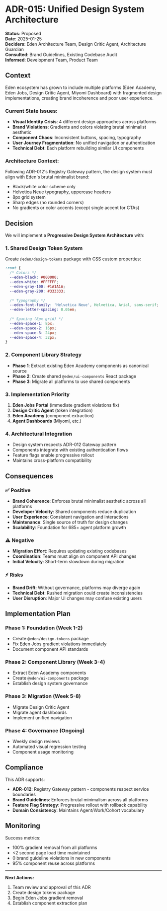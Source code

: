 # ADR-015: Unified Design System Architecture

**Status**: Proposed  
**Date**: 2025-01-25  
**Deciders**: Eden Architecture Team, Design Critic Agent, Architecture Guardian  
**Consulted**: Brand Guidelines, Existing Codebase Audit  
**Informed**: Development Team, Product Team  

## Context

Eden ecosystem has grown to include multiple platforms (Eden Academy, Eden Jobs, Design Critic Agent, Miyomi Dashboard) with fragmented design implementations, creating brand incoherence and poor user experience.

### Current State Issues:
- **Visual Identity Crisis**: 4 different design approaches across platforms
- **Brand Violations**: Gradients and colors violating brutal minimalist aesthetic
- **Component Chaos**: Inconsistent buttons, spacing, typography
- **User Journey Fragmentation**: No unified navigation or authentication
- **Technical Debt**: Each platform rebuilding similar UI components

### Architecture Context:
Following ADR-012's Registry Gateway pattern, the design system must align with Eden's brutal minimalist brand:
- Black/white color scheme only
- Helvetica Neue typography, uppercase headers
- 8px grid system
- Sharp edges (no rounded corners)
- No gradients or color accents (except single accent for CTAs)

## Decision

We will implement a **Progressive Design System Architecture** with:

### 1. Shared Design Token System
Create `@eden/design-tokens` package with CSS custom properties:
```css
:root {
  /* Colors */
  --eden-black: #000000;
  --eden-white: #FFFFFF; 
  --eden-gray-100: #1A1A1A;
  --eden-gray-200: #333333;
  
  /* Typography */
  --eden-font-family: 'Helvetica Neue', Helvetica, Arial, sans-serif;
  --eden-letter-spacing: 0.05em;
  
  /* Spacing (8px grid) */
  --eden-space-1: 8px;
  --eden-space-2: 16px;
  --eden-space-3: 24px;
  --eden-space-4: 32px;
}
```

### 2. Component Library Strategy
- **Phase 1**: Extract existing Eden Academy components as canonical source
- **Phase 2**: Create shared `@eden/ui-components` React package
- **Phase 3**: Migrate all platforms to use shared components

### 3. Implementation Priority
1. **Eden Jobs Portal** (immediate gradient violations fix)
2. **Design Critic Agent** (token integration)
3. **Eden Academy** (component extraction)
4. **Agent Dashboards** (Miyomi, etc.)

### 4. Architectural Integration
- Design system respects ADR-012 Gateway pattern
- Components integrate with existing authentication flows
- Feature flags enable progressive rollout
- Maintains cross-platform compatibility

## Consequences

### ✅ Positive
- **Brand Coherence**: Enforces brutal minimalist aesthetic across all platforms
- **Developer Velocity**: Shared components reduce duplication
- **User Experience**: Consistent navigation and interactions
- **Maintenance**: Single source of truth for design changes
- **Scalability**: Foundation for 685+ agent platform growth

### ⚠️ Negative
- **Migration Effort**: Requires updating existing codebases
- **Coordination**: Teams must align on component API changes
- **Initial Velocity**: Short-term slowdown during migration

### ⚡ Risks
- **Brand Drift**: Without governance, platforms may diverge again
- **Technical Debt**: Rushed migration could create inconsistencies
- **User Disruption**: Major UI changes may confuse existing users

## Implementation Plan

### Phase 1: Foundation (Week 1-2)
- Create `@eden/design-tokens` package
- Fix Eden Jobs gradient violations immediately
- Document component API standards

### Phase 2: Component Library (Week 3-4)
- Extract Eden Academy components
- Create `@eden/ui-components` package
- Establish design system governance

### Phase 3: Migration (Week 5-8)
- Migrate Design Critic Agent
- Migrate agent dashboards
- Implement unified navigation

### Phase 4: Governance (Ongoing)
- Weekly design reviews
- Automated visual regression testing
- Component usage monitoring

## Compliance

This ADR supports:
- **ADR-012**: Registry Gateway pattern - components respect service boundaries
- **Brand Guidelines**: Enforces brutal minimalism across all platforms
- **Feature Flag Strategy**: Progressive rollout with rollback capability
- **Domain Consistency**: Maintains Agent/Work/Cohort vocabulary

## Monitoring

Success metrics:
- 100% gradient removal from all platforms
- <2 second page load time maintained
- 0 brand guideline violations in new components
- 95% component reuse across platforms

---

**Next Actions:**
1. Team review and approval of this ADR
2. Create design tokens package
3. Begin Eden Jobs gradient removal
4. Establish component extraction plan